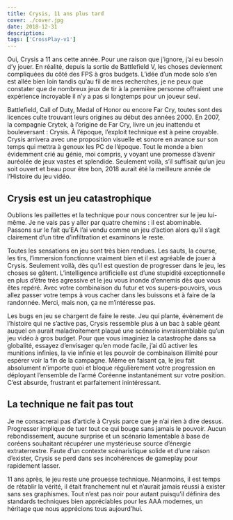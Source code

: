 ```yaml
---
title: Crysis, 11 ans plus tard
cover: ./cover.jpg
date: 2018-12-31
description: 
tags: ['CrossPlay-v1']
---
```

Oui, Crysis a 11 ans cette année. Pour une raison que j’ignore, j’ai eu besoin d’y jouer. En réalité, depuis la sortie de Battlefield V, les choses deviennent compliquées du côté des FPS à gros budgets. L’idée d’un mode solo s’en est allée bien loin tandis qu’au fil de mes recherches, je ne peux que constater que de nombreux jeux de tir à la première personne offraient une expérience incroyable il n’y a pas si longtemps pour un joueur seul.

Battlefield, Call of Duty, Medal of Honor ou encore Far Cry, toutes sont des licences culte trouvant leurs origines au début des années 2000. En 2007, la compagnie Crytek, à l’origine de Far Cry, livre un jeu inattendu et bouleversant : Crysis. À l’époque, l’exploit technique est à peine croyable. Crysis arrivera avec une proposition visuelle et sonore en avance sur son temps qui mettra à genoux les PC de l’époque. Tout le monde a bien évidemment crié au génie, moi compris, y voyant une promesse d’avenir auréolée de jeux vastes et splendide. Seulement voilà, s’il suffisait qu’un jeu soit ouvert et beau pour être bon, 2018 aurait été la meilleure année de l’Histoire du jeu vidéo.

## Crysis est un jeu catastrophique
Oublions les paillettes et la technique pour nous concentrer sur le jeu lui-même. Je ne vais pas y aller par quatre chemins : il est abominable. Passons sur le fait qu’EA l’ai vendu comme un jeu d’action alors qu’il s’agit clairement d’un titre d’infiltration et examinons le reste.

Toutes les sensations en jeu sont très bien rendues. Les sauts, la course, les tirs, l’immersion fonctionne vraiment bien et il est agréable de jouer à Crysis. Seulement voilà, dès qu’il est question de progresser dans le jeu, les choses se gâtent. L’intelligence artificielle est d’une stupidité exceptionnelle en plus d’être très agressive et le jeu vous inonde d’ennemis dès que vous êtes repéré. Avec votre combinaison du futur et vos supers-pouvoirs, vous allez passer votre temps à vous cacher dans les buissons et à faire de la randonnée. Merci, mais non, ça ne m’intéresse pas.

Les bugs en jeu se chargent de faire le reste. Jeu qui plante, évènement de l’histoire qui ne s’active pas, Crysis ressemble plus à un bac à sable géant auquel on aurait maladroitement plaqué une scénario invraisemblable qu’un jeu vidéo à gros budget. Pour que vous imaginiez la catastrophe dans sa globalité, essayez d’envisager qu’en mode facile, j’ai dû activer les munitions infinies, la vie infinie et les pouvoir de combinaison illimité pour espérer voir la fin de la campagne. Même en faisant ça, le jeu fait absolument n’importe quoi et bloque régulièrement votre progression en déployant l’ensemble de l’armé Coréenne instantanément sur votre position. C’est absurde, frustrant et parfaitement inintéressant.

## La technique ne fait pas tout
Je ne consacrerai pas d’article à Crysis parce que je n’ai rien à dire dessus. Progresser implique de tuer tout ce qui bouge sans jamais le pouvoir. Aucun rebondissement, aucune surprise et un scénario lamentable à base de coréens souhaitant récupérer une mystérieuse source d’énergie extraterrestre. Faute d’un contexte scénaristique solide et d’une raison d’exister, Crysis se perd dans ses incohérences de gameplay pour rapidement lasser.

11 ans après, le jeu reste une prouesse technique. Néanmoins, il est temps de rétablir la vérité, il était franchement nul et n’aurait jamais réussi à exister sans ses graphismes. Tout n’est pas noir pour autant puisqu’il définira des standards techniques bien appréciables pour les AAA modernes, un héritage que nous apprécions tous aujourd’hui.

